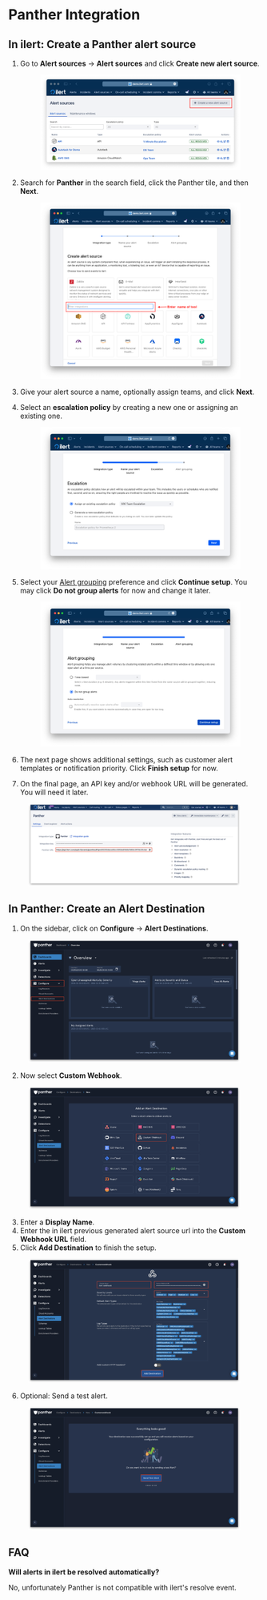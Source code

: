 # Panther Integration

## In ilert: Create a Panther alert source&#x20;

1.  Go to **Alert sources** -> **Alert sources** and click **Create new alert source**.

    <figure><img src="../../.gitbook/assets/Screenshot 2023-08-28 at 10.21.10.png" alt=""><figcaption></figcaption></figure>
2.  Search for **Panther** in the search field, click the Panther tile, and then **Next**.&#x20;

    <figure><img src="../../.gitbook/assets/Screenshot 2023-08-28 at 10.24.23.png" alt=""><figcaption></figcaption></figure>
3. Give your alert source a name, optionally assign teams, and click **Next**.
4.  Select an **escalation policy** by creating a new one or assigning an existing one.

    <figure><img src="../../.gitbook/assets/Screenshot 2023-08-28 at 11.37.47.png" alt=""><figcaption></figcaption></figure>
5.  Select your [Alert grouping](../../alerting/alert-sources.md#alert-grouping) preference and click **Continue setup**. You may click **Do not group alerts** for now and change it later.&#x20;

    <figure><img src="../../.gitbook/assets/Screenshot 2023-08-28 at 11.38.24.png" alt=""><figcaption></figcaption></figure>
6. The next page shows additional settings, such as customer alert templates or notification priority. Click **Finish setup** for now.
7. On the final page, an API key and/or webhook URL will be generated. You will need it later.

<figure><img src="../../.gitbook/assets/il-1 (1).png" alt=""><figcaption></figcaption></figure>

## In Panther: Create an Alert Destination

1. On the sidebar, click on **Configure** -> **Alert Destinations**.

<figure><img src="../../.gitbook/assets/1 (1).png" alt=""><figcaption></figcaption></figure>

2. Now select **Custom Webhook**.

<figure><img src="../../.gitbook/assets/2 (1) (1).png" alt=""><figcaption></figcaption></figure>

3. Enter a **Display Name**.
4. Enter the in ilert previous generated alert source url into the **Custom Webhook URL** field.
5. Click **Add Destination** to finish the setup.

<figure><img src="../../.gitbook/assets/3 (1).png" alt=""><figcaption></figcaption></figure>

6. Optional: Send a test alert.

<figure><img src="../../.gitbook/assets/4 (1).png" alt=""><figcaption></figcaption></figure>

## FAQ <a href="#faq" id="faq"></a>

**Will alerts in ilert be resolved automatically?**

No, unfortunately Panther is not compatible with ilert's resolve event.

